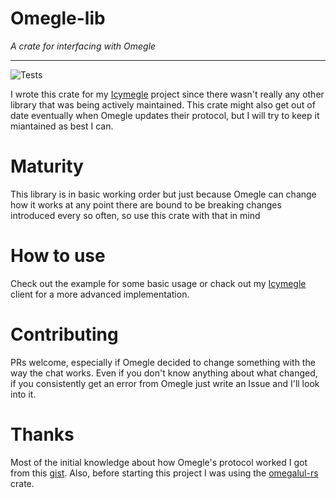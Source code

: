 # Omegle-lib

_A crate for interfacing with Omegle_

---

![Tests](https://github.com/maxty99/omegle-lib/actions/workflows/test.yml/badge.svg)

I wrote this crate for my [Icymegle](https://github.com/Maxty99/Icymegle)
project since there wasn't really any other library that was being actively
maintained. This crate might also get out of date eventually when Omegle updates
their protocol, but I will try to keep it miantained as best I can.

# Maturity

This library is in basic working order but just because Omegle can change how it
works at any point there are bound to be breaking changes introduced every so
often, so use this crate with that in mind

# How to use

Check out the example for some basic usage or chack out my
[Icymegle](https://github.com/Maxty99/Icymegle) client for a more advanced
implementation.

# Contributing

PRs welcome, especially if Omegle decided to change something with the way the
chat works. Even if you don't know anything about what changed, if you
consistently get an error from Omegle just write an Issue and I'll look into it.

# Thanks

Most of the initial knowledge about how Omegle's protocol worked I got from this
[gist](https://gist.github.com/nucular/e19264af8d7fc8a26ece). Also, before
starting this project I was using the
[omegalul-rs](https://crates.io/crates/omegalul) crate.
